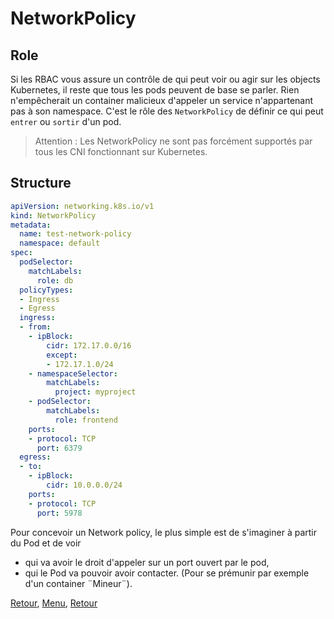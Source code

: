# NetworkPolicy

## Role
Si les RBAC vous assure un contrôle de qui peut voir ou agir sur les objects Kubernetes, il reste que tous les pods peuvent de base se parler.
Rien n'empêcherait un container malicieux d'appeler un service n'appartenant pas à son namespace. 
C'est le rôle des `NetworkPolicy` de définir ce qui peut `entrer` ou `sortir` d'un pod.

> Attention : Les NetworkPolicy ne sont pas forcément supportés par tous les CNI fonctionnant sur Kubernetes.

## Structure
```yaml
apiVersion: networking.k8s.io/v1
kind: NetworkPolicy
metadata:
  name: test-network-policy
  namespace: default
spec:
  podSelector:
    matchLabels:
      role: db
  policyTypes:
  - Ingress
  - Egress
  ingress:
  - from:
    - ipBlock:
        cidr: 172.17.0.0/16
        except:
        - 172.17.1.0/24
    - namespaceSelector:
        matchLabels:
          project: myproject
    - podSelector:
        matchLabels:
          role: frontend
    ports:
    - protocol: TCP
      port: 6379
  egress:
  - to:
    - ipBlock:
        cidr: 10.0.0.0/24
    ports:
    - protocol: TCP
      port: 5978
```
Pour concevoir un Network policy, le plus simple est de s'imaginer à partir du Pod et de voir 
- qui va avoir le droit d'appeler sur un port ouvert par le pod,
- qui le Pod va pouvoir avoir contacter. (Pour se prémunir par exemple d'un container ¨Mineur¨).

[Retour](https://obeyler.github.io/Formation-K8S/Chapitres/SecurityContext.html), [Menu](https://obeyler.github.io/Formation-K8S/), [Retour](https://obeyler.github.io/Formation-K8S/Chapitres/Maj.html)

